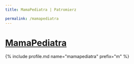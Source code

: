 ```yaml
---
title: MamaPediatra | Patromierz

permalink: /mamapediatra
---
```


# [MamaPediatra](https://patronite.pl/mamapediatra)

{% include profile.md name="mamapediatra" prefix="m" %}
